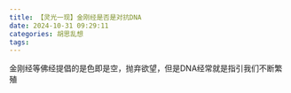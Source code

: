 ```yaml
---
title: 【灵光一现】金刚经是否是对抗DNA
date: 2024-10-31 09:29:11
categories: 胡思乱想
tags: 
---
```

金刚经等佛经提倡的是色即是空，抛弃欲望，但是DNA经常就是指引我们不断繁殖
